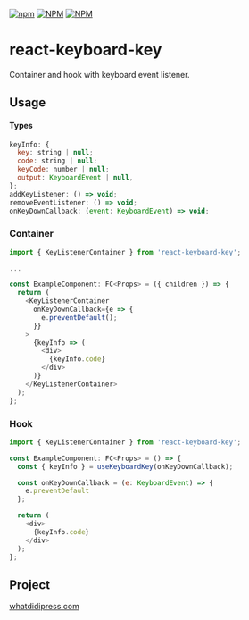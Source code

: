 [![npm](https://img.shields.io/npm/v/ract-keyboard-key?style=plastic)](https://www.npmjs.com/package/ract-keyboard-key)
[![NPM](https://img.shields.io/npm/l/ract-keyboard-key)](https://github.com/massoprod/ract-keyboard-key/blob/master/LICENSE)
[![NPM](https://img.shields.io/npm/dy/ract-keyboard-key?style=plastic)](https://www.npmjs.com/package/ract-keyboard-key)

# react-keyboard-key
Container and hook with keyboard event listener.

## Usage

#### Types
```javascript
keyInfo: {
  key: string | null;
  code: string | null;
  keyCode: number | null;
  output: KeyboardEvent | null,
};
addKeyListener: () => void;
removeEventListener: () => void;
onKeyDownCallback: (event: KeyboardEvent) => void;
```

### Container
```javascript
import { KeyListenerContainer } from 'react-keyboard-key';

...

const ExampleComponent: FC<Props> = ({ children }) => {
  return (
    <KeyListenerContainer
      onKeyDownCallback={e => {
        e.preventDefault();
      }}
    >
      {keyInfo => (
        <div>
          {keyInfo.code}
        </div>
      )}
    </KeyListenerContainer>
  );
};

```

### Hook
```javascript
import { KeyListenerContainer } from 'react-keyboard-key';

const ExampleComponent: FC<Props> = () => {
  const { keyInfo } = useKeyboardKey(onKeyDownCallback);

  const onKeyDownCallback = (e: KeyboardEvent) => {
    e.preventDefault
  };

  return (
    <div>
      {keyInfo.code}
    </div>
  );
};
```

## Project
[whatdidipress.com](https://whatdidipress.com/)